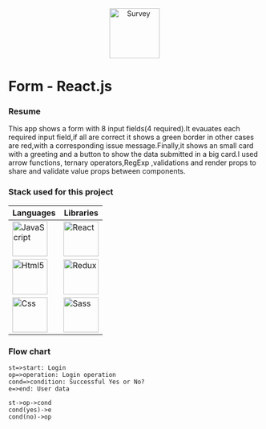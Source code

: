 <center><img src="/img/survey.png" alt="Survey" width="100px" heigth="100px" /></center>

# Form - React.js

### Resume

This app shows a form with 8 input fields(4 required).It evauates each required input field,if all are correct it shows a green border in other cases are red,with a corresponding issue message.Finally,it shows an small card with a greeting and a button to show the data submitted in a big card.I used arrow functions, ternary operators,RegExp ,validations and render props to share and validate value props between components.

### Stack used for this project

| Languages  | Libraries |
| ------------------------------ | ------------------------------ |
| <img src="/img/javascript.png" alt="JavaScript" width="70px" heigth="70px" />  | <img src="/img/react.png" alt="React" width="70px" heigth="70px" />  |
| <img src="/img/html.png" alt="Html5" width="70px" heigth="70px" />  | <img src="/img/redux.png" alt="Redux" width="70px" heigth="70px" />  |
| <img src="/img/css.png" alt="Css" width="70px" heigth="70px" />  | <img src="/img/sass.png" alt="Sass" width="70px" heigth="70px" />  |


### Flow chart

```flow
st=>start: Login
op=>operation: Login operation
cond=>condition: Successful Yes or No?
e=>end: User data

st->op->cond
cond(yes)->e
cond(no)->op
```